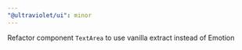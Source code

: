 ```yaml
---
"@ultraviolet/ui": minor
---
```


Refactor component `TextArea` to use vanilla extract instead of Emotion
